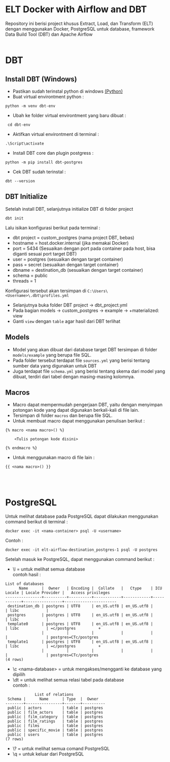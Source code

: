 # ELT Docker with Airflow and DBT

Repository ini berisi project khusus Extract, Load, dan Transform (ELT) dengan menggunakan Docker, PostgreSQL untuk database, framework Data Build Tool (DBT) dan Apache Airflow
<br>
<br>

# DBT

## Install DBT (Windows)

- Pastikan sudah terinstal python di windows [(Python)](https://www.python.org/)
- Buat virtual environtment python : 
```
python -m venv dbt-env
```
- Ubah ke folder virtual environtment yang baru dibuat :
```
 cd dbt-env
 ```
- Aktifkan virtual environtment di terminal : 
```
.\Script\activate
```
- Install DBT core dan plugin postgress : 
```
python -m pip install dbt-postgres
```
- Cek DBT sudah terinstal : 
```
dbt --version
```

## DBT Initialize

Setelah install DBT, selanjutnya initialize DBT di folder project
```
dbt init
```
Lalu isikan konfigurasi berikut pada terminal :

- dbt project = custom_postgres (nama project DBT, bebas)
- hostname = host.docker.internal (jika memakai Docker)
- port = 5434 (Sesuaikan dengan port pada container pada host, bisa diganti sesuai port target DBT)
- user = postgres (sesuaikan dengan target container)
- pass = secret (sesuaikan dengan target container)
- dbname = destination_db (sesuaikan dengan target container)
- schema = public
- threads = 1

Konfigurasi tersebut akan tersimpan di `C:\Users\<Username>\.dbt\profiles.yml`

- Selanjutnya buka folder DBT project -> dbt_project.yml
- Pada bagian models -> custom_postgres -> example -> +materialized: view
- Ganti `view` dengan `table` agar hasil dari DBT terlihat

## Models
- Model yang akan dibuat dari database target DBT tersimpan di folder `models/example` yang berupa file SQL.
- Pada folder tersebut terdapat file `sources.yml` yang berisi tentang sumber data yang digunakan untuk DBT
- Juga terdapat file `schema.yml` yang berisi tentang skema dari model yang dibuat, terdiri dari tabel dengan masing-masing kolomnya.

## Macros
- Macro dapat mempermudah pengerjaan DBT, yaitu dengan menyimpan potongan kode yang dapat digunakan berkali-kali di file lain.
- Tersimpan di folder `macros` dan berupa file SQL.
- Untuk membuat macro dapat menggunakan penulisan berikut :
```
{% macro <nama macro>() %}

    <Tulis potongan kode disini>

{% endmacro %}
```
- Untuk menggunakan macro di file lain :
```
{{ <nama macro>() }}
```
<br>
<br>

# PostgreSQL

Untuk melihat database pada PostgreSQL dapat dilakukan menggunakan command berikut di terminal :
```
docker exec -it <nama-container> psql -U <username>
```

Contoh :
```
docker exec -it elt-airflow-destination_postgres-1 psql -U postgres
```

Setelah masuk ke PostgreSQL, dapat menggunakan command berikut :
- \l = untuk melihat semua database\
contoh hasil :
```
List of databases
      Name      |  Owner   | Encoding |  Collate   |   Ctype    | ICU Locale | Locale Provider |   Access privileges
----------------+----------+----------+------------+------------+------------+-----------------+-----------------------
 destination_db | postgres | UTF8     | en_US.utf8 | en_US.utf8 |            | libc            |
 postgres       | postgres | UTF8     | en_US.utf8 | en_US.utf8 |            | libc            |
 template0      | postgres | UTF8     | en_US.utf8 | en_US.utf8 |            | libc            | =c/postgres          +
                |          |          |            |            |            |                 | postgres=CTc/postgres
 template1      | postgres | UTF8     | en_US.utf8 | en_US.utf8 |            | libc            | =c/postgres          +
                |          |          |            |            |            |                 | postgres=CTc/postgres
(4 rows)
```
- \c \<nama-database> = untuk mengakses/mengganti ke database yang dipilih
- \dt = untuk melihat semua relasi tabel pada database\
contoh :
```
             List of relations
 Schema |      Name      | Type  |  Owner
--------+----------------+-------+----------
 public | actors         | table | postgres
 public | film_actors    | table | postgres
 public | film_category  | table | postgres
 public | film_ratings   | table | postgres
 public | films          | table | postgres
 public | specific_movie | table | postgres
 public | users          | table | postgres
(7 rows)
```
- \\? = untuk melihat semua comand PostgreSQL
- \q = untuk keluar dari PostgreSQL
